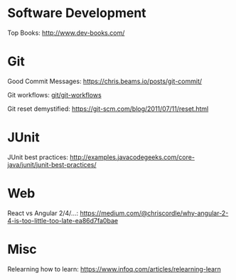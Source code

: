 # Software Development
Top Books: http://www.dev-books.com/

# Git
Good Commit Messages: https://chris.beams.io/posts/git-commit/

Git workflows: [git/git-workflows](git/git-workflows.md)

Git reset demystified: https://git-scm.com/blog/2011/07/11/reset.html

# JUnit
JUnit best practices: http://examples.javacodegeeks.com/core-java/junit/junit-best-practices/

# Web
React vs Angular 2/4/...: https://medium.com/@chriscordle/why-angular-2-4-is-too-little-too-late-ea86d7fa0bae

# Misc
Relearning how to learn: https://www.infoq.com/articles/relearning-learn
